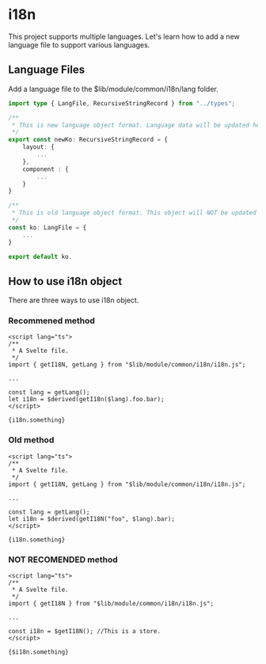 # i18n

This project supports multiple languages. Let's learn how to add a new language file to support various languages.

## Language Files

Add a language file to the $lib/module/common/i18n/lang folder. 

```ts
import type { LangFile, RecursiveStringRecord } from "../types";

/**
 * This is new language object format. Language data will be updated here.
 */
export const newKo: RecursiveStringRecord = {
    layout: {
        ...
    },
    component : {
        ...
    }
}

/**
 * This is old language object format. This object will NOT be updated ever.
 */ 
const ko: LangFile = {
    ...
}

export default ko.
```

## How to use i18n object

There are three ways to use i18n object.

### Recommened method

```svelte
<script lang="ts">
/**
 * A Svelte file.
 */
import { getI18N, getLang } from "$lib/module/common/i18n/i18n.js";

...

const lang = getLang();
let i18n = $derived(getI18n($lang).foo.bar);
</script>

{i18n.something}
```

### Old method

```svelte
<script lang="ts">
/**
 * A Svelte file.
 */
import { getI18N, getLang } from "$lib/module/common/i18n/i18n.js";

...

const lang = getLang();
let i18n = $derived(getI18N("foo", $lang).bar);
</script>

{i18n.something}
```

### NOT RECOMENDED method

```svelte
<script lang="ts">
/**
 * A Svelte file.
 */
import { getI18N } from "$lib/module/common/i18n/i18n.js";

...

const i18n = $getI18N(); //This is a store.
</script>

{$i18n.something}
```